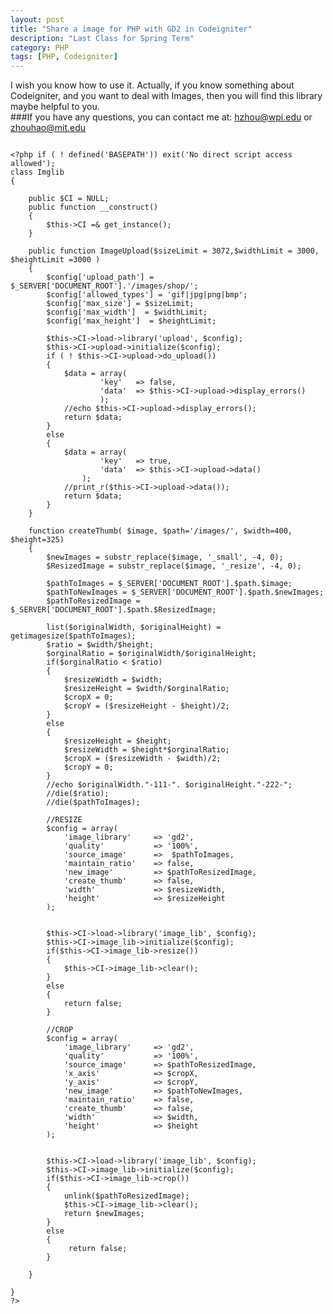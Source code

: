 ```yaml
---
layout: post
title: "Share a image for PHP with GD2 in Codeigniter"
description: "Last Class for Spring Term"
category: PHP
tags: [PHP, Codeigniter]
---
```

I wish you know how to use it. Actually, if you know something about Codeigniter, and you want to deal with Images, then you will find this library maybe helpful to you.     
###If you have any questions, you can contact me at: hzhou@wpi.edu or zhouhao@mit.edu   
<pre><code>
&lt;?php if ( ! defined('BASEPATH')) exit('No direct script access allowed');
class Imglib
{

	public $CI = NULL;
	public function __construct()
	{	
		$this->CI =& get_instance();
	}

	public function ImageUpload($sizeLimit = 3072,$widthLimit = 3000, $heightLimit =3000 )
	{
		$config['upload_path'] = $_SERVER['DOCUMENT_ROOT'].'/images/shop/';
		$config['allowed_types'] = 'gif|jpg|png|bmp';
		$config['max_size']	= $sizeLimit;
		$config['max_width']  = $widthLimit;
		$config['max_height']  = $heightLimit;

		$this->CI->load->library('upload', $config);
		$this->CI->upload->initialize($config);
		if ( ! $this->CI->upload->do_upload())
		{
			$data = array(
					'key' 	=> false,
					'data'  => $this->CI->upload->display_errors()
					);
			//echo $this->CI->upload->display_errors();
			return $data;
		}
		else
		{
			$data = array(
					'key'	=> true,
					'data'  => $this->CI->upload->data()
				);
			//print_r($this->CI->upload->data());
			return $data;
		}
	}

	function createThumb( $image, $path='/images/', $width=400, $height=325)
	{
		$newImages = substr_replace($image, '_small', -4, 0);
		$ResizedImage = substr_replace($image, '_resize', -4, 0);
		
		$pathToImages = $_SERVER['DOCUMENT_ROOT'].$path.$image;
		$pathToNewImages = $_SERVER['DOCUMENT_ROOT'].$path.$newImages;
		$pathToResizedImage = $_SERVER['DOCUMENT_ROOT'].$path.$ResizedImage;
		
		list($originalWidth, $originalHeight) = getimagesize($pathToImages);
		$ratio = $width/$height;
		$orginalRatio = $originalWidth/$originalHeight;
		if($orginalRatio < $ratio)
		{
			$resizeWidth = $width;
			$resizeHeight = $width/$orginalRatio;
			$cropX = 0;
			$cropY = ($resizeHeight - $height)/2;
		}
		else
		{
			$resizeHeight = $height;
			$resizeWidth = $height*$orginalRatio;
			$cropX = ($resizeWidth - $width)/2;
			$cropY = 0;
		}
		//echo $originalWidth."-111-". $originalHeight."-222-";
		//die($ratio);
		//die($pathToImages);

		//RESIZE
		$config = array(
	        'image_library' 	=> 'gd2',
	        'quality' 			=> '100%',
	        'source_image' 		=>  $pathToImages,
	        'maintain_ratio' 	=> false,
	        'new_image' 		=> $pathToResizedImage,
	        'create_thumb' 		=> false,
	        'width' 			=> $resizeWidth,
	        'height' 			=> $resizeHeight
	    );     

		
		$this->CI->load->library('image_lib', $config); 
		$this->CI->image_lib->initialize($config);
		if($this->CI->image_lib->resize())
		{
			$this->CI->image_lib->clear();
		}
		else
		{
			return false;
		}
		
		//CROP
		$config = array(
	        'image_library' 	=> 'gd2',
	        'quality' 			=> '100%',
	        'source_image' 		=> $pathToResizedImage,
	        'x_axis' 			=> $cropX,
	        'y_axis' 			=> $cropY,
	        'new_image' 		=> $pathToNewImages,
	        'maintain_ratio' 	=> false,
	        'create_thumb' 		=> false,
	        'width' 			=> $width,
	        'height' 			=> $height
	    );     

		
		$this->CI->load->library('image_lib', $config); 
		$this->CI->image_lib->initialize($config);
		if($this->CI->image_lib->crop())
		{
			unlink($pathToResizedImage);
			$this->CI->image_lib->clear();
			return $newImages;
		}
		else
		{
			 return false;
		}
		
	}
	
}
?&gt;</code></pre>
